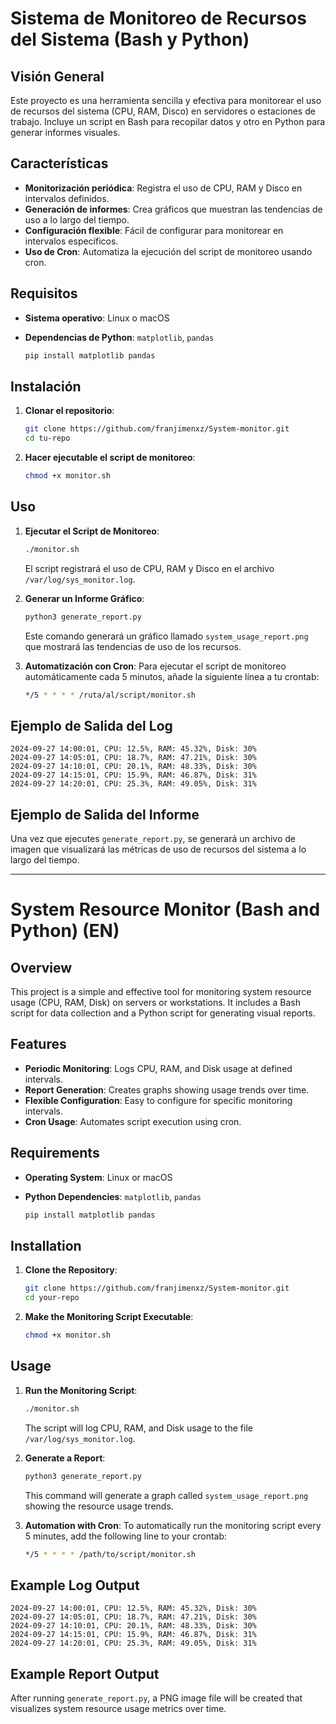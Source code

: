 
# Sistema de Monitoreo de Recursos del Sistema (Bash y Python) 

## Visión General

Este proyecto es una herramienta sencilla y efectiva para monitorear el uso de recursos del sistema (CPU, RAM, Disco) en servidores o estaciones de trabajo. Incluye un script en Bash para recopilar datos y otro en Python para generar informes visuales.

## Características

- **Monitorización periódica**: Registra el uso de CPU, RAM y Disco en intervalos definidos.
- **Generación de informes**: Crea gráficos que muestran las tendencias de uso a lo largo del tiempo.
- **Configuración flexible**: Fácil de configurar para monitorear en intervalos específicos.
- **Uso de Cron**: Automatiza la ejecución del script de monitoreo usando cron.

## Requisitos

- **Sistema operativo**: Linux o macOS
- **Dependencias de Python**: `matplotlib`, `pandas`
  
  ```bash
  pip install matplotlib pandas
  ```

## Instalación

1. **Clonar el repositorio**:
   ```bash
   git clone https://github.com/franjimenxz/System-monitor.git
   cd tu-repo
   ```

2. **Hacer ejecutable el script de monitoreo**:
   ```bash
   chmod +x monitor.sh
   ```

## Uso

1. **Ejecutar el Script de Monitoreo**:
   ```bash
   ./monitor.sh
   ```

   El script registrará el uso de CPU, RAM y Disco en el archivo `/var/log/sys_monitor.log`.

2. **Generar un Informe Gráfico**:
   ```bash
   python3 generate_report.py
   ```

   Este comando generará un gráfico llamado `system_usage_report.png` que mostrará las tendencias de uso de los recursos.

3. **Automatización con Cron**:
   Para ejecutar el script de monitoreo automáticamente cada 5 minutos, añade la siguiente línea a tu crontab:
   
   ```bash
   */5 * * * * /ruta/al/script/monitor.sh
   ```

## Ejemplo de Salida del Log

```
2024-09-27 14:00:01, CPU: 12.5%, RAM: 45.32%, Disk: 30%
2024-09-27 14:05:01, CPU: 18.7%, RAM: 47.21%, Disk: 30%
2024-09-27 14:10:01, CPU: 20.1%, RAM: 48.33%, Disk: 30%
2024-09-27 14:15:01, CPU: 15.9%, RAM: 46.87%, Disk: 31%
2024-09-27 14:20:01, CPU: 25.3%, RAM: 49.05%, Disk: 31%
```

## Ejemplo de Salida del Informe

Una vez que ejecutes `generate_report.py`, se generará un archivo de imagen que visualizará las métricas de uso de recursos del sistema a lo largo del tiempo. 

---

# System Resource Monitor (Bash and Python) (EN)

## Overview

This project is a simple and effective tool for monitoring system resource usage (CPU, RAM, Disk) on servers or workstations. It includes a Bash script for data collection and a Python script for generating visual reports.

## Features

- **Periodic Monitoring**: Logs CPU, RAM, and Disk usage at defined intervals.
- **Report Generation**: Creates graphs showing usage trends over time.
- **Flexible Configuration**: Easy to configure for specific monitoring intervals.
- **Cron Usage**: Automates script execution using cron.

## Requirements

- **Operating System**: Linux or macOS
- **Python Dependencies**: `matplotlib`, `pandas`

  ```bash
  pip install matplotlib pandas
  ```

## Installation

1. **Clone the Repository**:
   ```bash
   git clone https://github.com/franjimenxz/System-monitor.git
   cd your-repo
   ```

2. **Make the Monitoring Script Executable**:
   ```bash
   chmod +x monitor.sh
   ```

## Usage

1. **Run the Monitoring Script**:
   ```bash
   ./monitor.sh
   ```

   The script will log CPU, RAM, and Disk usage to the file `/var/log/sys_monitor.log`.

2. **Generate a Report**:
   ```bash
   python3 generate_report.py
   ```

   This command will generate a graph called `system_usage_report.png` showing the resource usage trends.

3. **Automation with Cron**:
   To automatically run the monitoring script every 5 minutes, add the following line to your crontab:
   
   ```bash
   */5 * * * * /path/to/script/monitor.sh
   ```

## Example Log Output

```
2024-09-27 14:00:01, CPU: 12.5%, RAM: 45.32%, Disk: 30%
2024-09-27 14:05:01, CPU: 18.7%, RAM: 47.21%, Disk: 30%
2024-09-27 14:10:01, CPU: 20.1%, RAM: 48.33%, Disk: 30%
2024-09-27 14:15:01, CPU: 15.9%, RAM: 46.87%, Disk: 31%
2024-09-27 14:20:01, CPU: 25.3%, RAM: 49.05%, Disk: 31%
```

## Example Report Output

After running `generate_report.py`, a PNG image file will be created that visualizes system resource usage metrics over time.
